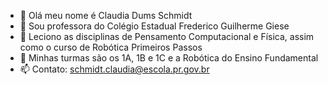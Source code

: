 - 👋 Olá meu nome é Claudia Dums Schmidt
- 👀 Sou professora do Colégio Estadual Frederico Guilherme Giese
- 🌱 Leciono as disciplinas de Pensamento Computacional e Física, assim como o curso de Robótica Primeiros Passos
- 💞️ Minhas turmas são os 1A, 1B e 1C e a Robótica do Ensino Fundamental
- 📫 Contato: schmidt.claudia@escola.pr.gov.br


<!---
ProfClaudiaSchmidt/ProfClaudiaSchmidt is a ✨ special ✨ repository because its `README.md` (this file) appears on your GitHub profile.
You can click the Preview link to take a look at your changes.
--->
